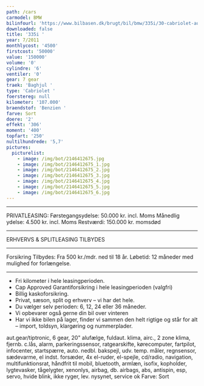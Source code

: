 ```yaml
---
path: /cars
carmodel: BMW
bilinfourl: 'https://www.bilbasen.dk/brugt/bil/bmw/335i/30-cabriolet-aut-2d/4000593'
downloaded: false
title: '335i '
year: 7/2011
monthlycost: '4500'
firstcost: '50000'
value: '150000'
volume: '0'
cylindre: '6'
ventiler: '0'
gear: 7 gear
traek: 'Baghjul '
type: 'Cabriolet '
foerstereg: null
kilometer: '107.000'
braendstof: 'Benzien '
farve: Sort
doere: '2'
effekt: '306'
moment: '400'
topfart: '250'
nultilhundrede: '5,7'
pictures:
  picturelist:
    - image: /img/bot/2146412675.jpg
    - image: /img/bot/2146412675_1.jpg
    - image: /img/bot/2146412675_2.jpg
    - image: /img/bot/2146412675_3.jpg
    - image: /img/bot/2146412675_4.jpg
    - image: /img/bot/2146412675_5.jpg
    - image: /img/bot/2146412675_6.jpg
---
```

__________________________________________
PRIVATLEASING:
Førstegangsydelse: 50.000 kr. incl. Moms
Månedlig ydelse: 4.500 kr. incl. Moms
Restværdi: 150.000 kr. momsdød
__________________________________________
ERHVERVS & SPLITLEASING TILBYDES
__________________________________________
Forsikring Tilbydes:
Fra 500 kr./mdr. ned til 18 år.
Løbetid: 12 måneder med mulighed for forlængelse.
__________________________________________
* Fri kilometer i hele leasingperioden.
* Cap Approved Garantiforsikring i hele leasingperioden (valgfri)
* Billig kaskoforsikring.
* Privat, sæson, split og erhverv – vi har det hele.
* Du vælger selv perioden: 6, 12, 24 eller 36 måneder.
* Vi opbevarer også gerne din bil over vinteren
* Har vi ikke bilen på lager, finder vi sammen den helt rigtige og står for alt – import, toldsyn, klargøring og nummerplader.

aut.gear/tiptronic, 6 gear, 20" alufælge, fuldaut. klima, airc., 2 zone klima, fjernb. c.lås, alarm, parkeringssensor, ratgearskifte, kørecomputer, fartpilot, infocenter, startspærre, auto. nedbl. bakspejl, udv. temp. måler, regnsensor, sædevarme, el indst. forsæder, 4x el-ruder, el-spejle, cd/radio, navigation, multifunktionsrat, håndfrit til mobil, bluetooth, armlæn, isofix, kopholder, lygtevasker, tågelygter, xenonlys, airbag, db. airbags, abs, antispin, esp, servo, hvide blink, ikke ryger, lev. nysynet, service ok
Farve: Sort
